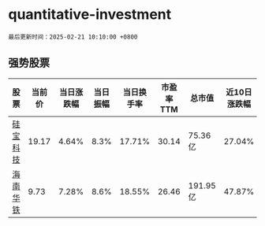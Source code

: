 # quantitative-investment

`最后更新时间：2025-02-21 10:10:00 +0800`

## 强势股票

|股票|当前价|当日涨跌幅|当日振幅|当日换手率|市盈率TTM|总市值|近10日涨跌幅|
|----|----|----|----|----|----|----|----|
|[硅宝科技](https://xueqiu.com/S/SZ300019)|19.17|4.64%|8.3%|17.71%|30.14|75.36亿|27.04%|
|[海南华铁](https://xueqiu.com/S/SH603300)|9.73|7.28%|8.6%|18.55%|26.46|191.95亿|47.87%|
